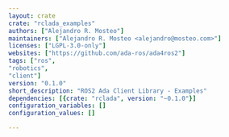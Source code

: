 ```yaml
---
layout: crate
crate: "rclada_examples"
authors: ["Alejandro R. Mosteo"]
maintainers: ["Alejandro R. Mosteo <alejandro@mosteo.com>"]
licenses: ["LGPL-3.0-only"]
websites: ["https://github.com/ada-ros/ada4ros2"]
tags: ["ros",
"robotics",
"client"]
version: "0.1.0"
short_description: "ROS2 Ada Client Library - Examples"
dependencies: [{crate: "rclada", version: "~0.1.0"}]
configuration_variables: []
configuration_values: []

---
```



